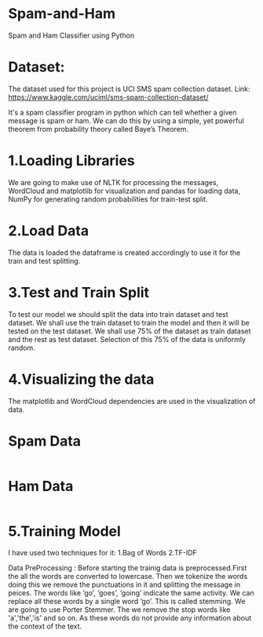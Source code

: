 # Spam-and-Ham
Spam and Ham Classifier using Python 

# Dataset: 
The dataset used for this project is UCI SMS spam collection dataset. Link: https://www.kaggle.com/uciml/sms-spam-collection-dataset/

It's a spam classifier program in python which can tell whether a given message is spam or ham. We can do this by using a simple, yet powerful theorem from probability theory called Baye’s Theorem.

# 1.Loading Libraries

We are going to make use of NLTK for processing the messages, WordCloud and matplotlib for visualization and pandas for loading data, NumPy for generating random probabilities for train-test split.

# 2.Load Data

The data is loaded the dataframe is created accordingly to use it for the train and test splitting.

# 3.Test and Train Split

To test our model we should split the data into train dataset and test dataset. We shall use the train dataset to train the model and then it will be tested on the test dataset. We shall use 75% of the dataset as train dataset and the rest as test dataset. Selection of this 75% of the data is uniformly random.

# 4.Visualizing the data

The matplotlib and WordCloud dependencies are used in the visualization of data.

# Spam Data
![]()

# Ham Data
![]()

# 5.Training Model

I have used two techniques for it:
1.Bag of Words
2.TF-IDF

Data PreProcessing :
Before starting the trainig data is preprocessed.First the all the words are converted to lowercase.
Then we tokenize the words doing this we remove the punctuations in it and splitting the message in peices.
The words like ‘go’, ‘goes’, ‘going’ indicate the same activity. We can replace all these words by a single word ‘go’. This is called stemming. We are going to use Porter Stemmer.
The we remove the stop words like 'a','the','is' and so on. As these words do not provide any information about the context of the text.
